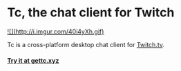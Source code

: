 # Tc, the chat client for Twitch

<a href="http://gettc.xyz/" target="_blank">
    ![](http://i.imgur.com/40i4yXh.gif)
</a>

Tc is a cross-platform desktop chat client for [Twitch.tv](http://www.twitch.tv/).

#### <a href="http://gettc.xyz" target="_blank">Try it at gettc.xyz</a>
